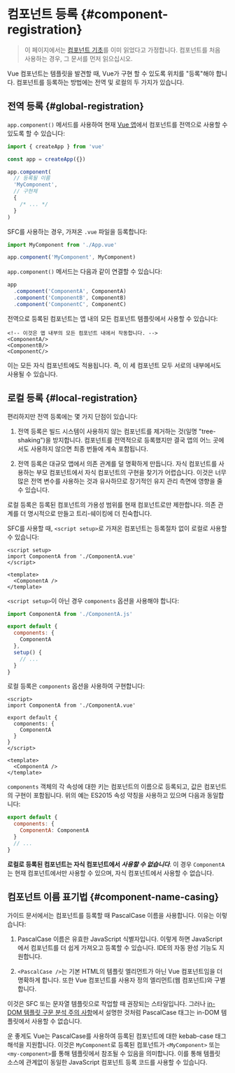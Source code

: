 # 컴포넌트 등록 {#component-registration}

> 이 페이지에서는 [컴포넌트 기초](/guide/essentials/component-basics)를 이미 읽었다고 가정합니다.
컴포넌트를 처음 사용하는 경우, 그 문서를 먼저 읽으십시오.

Vue 컴포넌트는 템플릿을 발견할 때, Vue가 구현 할 수 있도록 위치를 "등록"해야 합니다.
컴포넌트를 등록하는 방법에는 전역 및 로컬의 두 가지가 있습니다.

## 전역 등록 {#global-registration}

`app.component()` 메서드를 사용하여 현재 [Vue 앱](/guide/essentials/application)에서 컴포넌트를 전역으로 사용할 수 있도록 할 수 있습니다:

```js
import { createApp } from 'vue'

const app = createApp({})

app.component(
  // 등록될 이름
  'MyComponent',
  // 구현체
  {
    /* ... */
  }
)
```

SFC를 사용하는 경우, 가져온 `.vue` 파일을 등록합니다:

```js
import MyComponent from './App.vue'

app.component('MyComponent', MyComponent)
```

`app.component()` 메서드는 다음과 같이 연결할 수 있습니다:

```js
app
  .component('ComponentA', ComponentA)
  .component('ComponentB', ComponentB)
  .component('ComponentC', ComponentC)
```

전역으로 등록된 컴포넌트는 앱 내의 모든 컴포넌트 템플릿에서 사용할 수 있습니다:

```vue-html
<!-- 이것은 앱 내부의 모든 컴포넌트 내에서 작동합니다. -->
<ComponentA/>
<ComponentB/>
<ComponentC/>
```

이는 모든 자식 컴포넌트에도 적용됩니다.
즉, 이 세 컴포넌트 모두 서로의 내부에서도 사용될 수 있습니다.

## 로컬 등록 {#local-registration}

편리하지만 전역 등록에는 몇 가지 단점이 있습니다:

1. 전역 등록은 빌드 시스템이 사용하지 않는 컴포넌트를 제거하는 것(일명 "tree-shaking")을 방지합니다.
   컴포넌트를 전역적으로 등록했지만 결국 앱의 어느 곳에서도 사용하지 않으면 최종 번들에 계속 포함됩니다.

2. 전역 등록은 대규모 앱에서 의존 관계를 덜 명확하게 만듭니다.
   자식 컴포넌트를 사용하는 부모 컴포넌트에서 자식 컴포넌트의 구현을 찾기가 어렵습니다.
   이것은 너무 많은 전역 변수를 사용하는 것과 유사하므로 장기적인 유지 관리 측면에 영향을 줄 수 있습니다.

로컬 등록은 등록된 컴포넌트의 가용성 범위를 현재 컴포넌트로만 제한합니다.
의존 관계를 더 명시적으로 만들고 트리-쉐이킹에 더 친숙합니다.

<div class="composition-api">

SFC를 사용할 때, `<script setup>`로 가져온 컴포넌트는 등록절차 없이 로컬로 사용할 수 있습니다:

```vue
<script setup>
import ComponentA from './ComponentA.vue'
</script>

<template>
  <ComponentA />
</template>
```

`<script setup>`이 아닌 경우 `components` 옵션을 사용해야 합니다:

```js
import ComponentA from './ComponentA.js'

export default {
  components: {
    ComponentA
  },
  setup() {
    // ...
  }
}
```

</div>
<div class="options-api">

로컬 등록은 `components` 옵션을 사용하여 구현합니다:

```vue
<script>
import ComponentA from './ComponentA.vue'

export default {
  components: {
    ComponentA
  }
}
</script>

<template>
  <ComponentA />
</template>
```

</div>

`components` 객체의 각 속성에 대한 키는 컴포넌트의 이름으로 등록되고, 값은 컴포넌트의 구현이 포함됩니다.
위의 예는 ES2015 속성 약칭을 사용하고 있으며 다음과 동일합니다:

```js
export default {
  components: {
    ComponentA: ComponentA
  }
  // ...
}
```

**로컬로 등록된 컴포넌트는 자식 컴포넌트에서 _사용할 수 없습니다_**.
이 경우 `ComponentA`는 현재 컴포넌트에서만 사용할 수 있으며, 자식 컴포넌트에서 사용할 수 없습니다.

## 컴포넌트 이름 표기법 {#component-name-casing}

가이드 문서에서는 컴포넌트를 등록할 때 PascalCase 이름을 사용합니다.
이유는 이렇습니다:

1. PascalCase 이름은 유효한 JavaScript 식별자입니다.
   이렇게 하면 JavaScript에서 컴포넌트를 더 쉽게 가져오고 등록할 수 있습니다.
   IDE의 자동 완성 기능도 지원합니다.

2. `<PascalCase />`는 기본 HTML의 템플릿 엘리먼트가 아닌 Vue 컴포넌트임을 더 명확하게 합니다.
   또한 Vue 컴포넌트를 사용자 정의 엘리먼트(웹 컴포넌트)와 구별합니다.

이것은 SFC 또는 문자열 템플릿으로 작업할 때 권장되는 스타일입니다.
그러나 [in-DOM 템플릿 구문 분석 주의 사항](/guide/essentials/component-basics.html#in-dom-template-parsing-caveats)에서 설명한 것처럼 PascalCase 태그는 in-DOM 템플릿에서 사용할 수 없습니다.

운 좋게도 Vue는 PascalCase를 사용하여 등록된 컴포넌트에 대한 kebab-case 태그 해석을 지원합니다.
이것은 `MyComponent`로 등록된 컴포넌트가 `<MyComponent>` 또는 `<my-component>`를 통해 템플릿에서 참조될 수 있음을 의미합니다.
이를 통해 템플릿 소스에 관계없이 동일한 JavaScript 컴포넌트 등록 코드를 사용할 수 있습니다.
